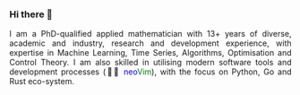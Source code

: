 ### Hi there 👋

<p align="justify">I am a PhD-qualified applied mathematician with 13+ years of diverse, academic and industry, research and development experience, with expertise in Machine Learning, Time Series, Algorithms, Optimisation and Control Theory. I am also skilled in utilising modern software tools and development processes (💙💚 <span style="color: blue">neo</span><span style="color: green">Vim</span>), with the focus on Python, Go and Rust eco-system.</p>



<!--
**4lexir4/4lexir4** is a ✨ _special_ ✨ repository because its `README.md` (this file) appears on your GitHub profile.

Here are some ideas to get you started:

- 🔭 I’m currently working on ...
- 🌱 I’m currently learning ...
- 👯 I’m looking to collaborate on ...
- 🤔 I’m looking for help with ...
- 💬 Ask me about ...
- 📫 How to reach me: ...
- 😄 Pronouns: ...
- ⚡ Fun fact: ...
-->
